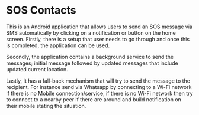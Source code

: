 # SOS Contacts

This is an Android application that allows users to send an SOS message via SMS automatically by clicking on a notification or button on the home screen.
Firstly, there is a setup that user needs to go through and once this is completed, the application can be used. 

Secondly, the application contains a background service to send the messages; 
initial message followed by updated messages that include updated current location. 

Lastly, It has a fall-back mechanism that will try to send the message to the recipient. 
For instance send via Whatsapp by connecting to a Wi-Fi network if there is no Mobile connection/service,
if there is no Wi-Fi network then try to connect to a nearby peer if there are around and build notification on their mobile stating the situation.


